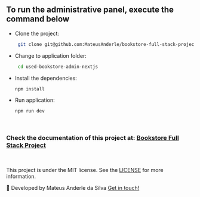 ## To run the administrative panel, execute the command below

- Clone the project:
  ```bash
   git clone git@github.com:MateusAnderle/bookstore-full-stack-project.git
  ```

- Change to application folder:
  ```bash
   cd used-bookstore-admin-nextjs 
  ```

- Install the dependencies:
  ```bash
  npm install
  ```

- Run application:
  ```bash
  npm run dev
  ```
&nbsp;

### Check the documentation of this project at: [Bookstore Full Stack Project](https://github.com/MateusAnderle/bookstore-full-stack-project)

&nbsp;

This project is under the MIT license. See the [LICENSE](https://github.com/MateusAnderle/bookstore-full-stack-project/blob/main/used-bookstore-admin-nextjs/LICENSE) for more information.

:rocket: Developed by Mateus Anderle da Silva [Get in touch!](https://www.linkedin.com/in/mateus-anderle-da-silva/)
